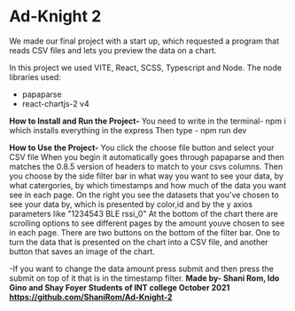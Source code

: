 # Ad-Knight 2
We made our final project with a start up, which requested a program that reads CSV files and lets you preview the data on a chart.

In this project we used VITE, React, SCSS, Typescript and Node.
The node libraries used:
- papaparse
- react-chartjs-2 v4

**How to Install and Run the Project-**
You need to write in the terminal- npm i 
which installs everything in the express
Then type  - npm run dev


**How to Use the Project-**
You click the choose file button and select your CSV file
When you begin it automatically  goes through papaparse and then matches the  0.8.5 version of headers to match to your csvs columns.
Then you choose by the side filter bar in what way you want to see your data, by what catergories, by which timestamps and how much of the data you want see in each page.
On the right you see the datasets that you've chosen to see your data by, which is presented by color,id and by the y axios parameters like "1234543 BLE rssi_0"
At the bottom of the chart there are scrolling options to see different pages by the amount youve chosen to see in each page.
There are two buttons on the bottom of the filter bar. One to turn the data that is presented on the chart into a CSV file, and another button that saves an image of the chart.

-If you want to change the data amount press submit and then press the submit on top of it that is in the timestamp filter.
**Made by-
Shani Rom, Ido Gino and Shay Foyer
Students of INT college October 2021
https://github.com/ShaniRom/Ad-Knight-2**
